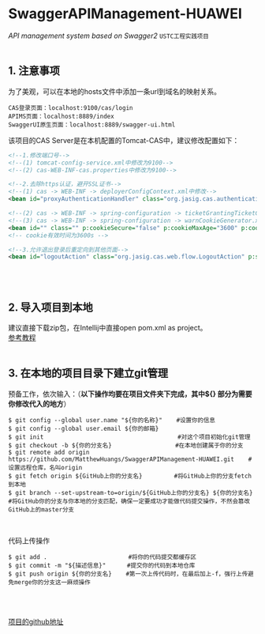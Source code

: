 # SwaggerAPIManagement-HUAWEI

*API management system based on Swagger2* 
`USTC工程实践项目`
<br/>
<br/>

## 1. 注意事项
为了美观，可以在本地的hosts文件中添加一条url到域名的映射关系。
~~~
CAS登录页面：localhost:9100/cas/login
APIMS页面：localhost:8889/index
SwaggerUI原生页面：localhost:8889/swagger-ui.html
~~~
该项目的CAS Server是在本机配置的Tomcat-CAS中，建议修改配置如下：
~~~xml
<!--1.修改端口号-->
<!--(1) tomcat-config-service.xml中修改为9100-->
<!--(2) cas-WEB-INF-cas.properties中修改为9100-->

<!--2.去除https认证，避开SSL证书-->
<!--(1) cas -> WEB-INF -> deployerConfigContext.xml中修改-->
<bean id="proxyAuthenticationHandler" class="org.jasig.cas.authentication.handler.support.HttpBasedServiceCredentialsAuthenticationHandler" p:httpClient-ref="httpClient" p:requireSecure="false"/>

<!--(2) cas -> WEB-INF -> spring-configuration -> ticketGrantingTicketCookieGenerator.xml中修改-->
<!--(3) cas -> WEB-INF -> spring-configuration -> warnCookieGenerator.xml中修改-->
<bean id="" class="" p:cookieSecure="false" p:cookieMaxAge="3600" p:cookieName="CASTGC" p:cookiePath="/cas" />
<!-- cookie有效时间为3600s -->

<!--3.允许退出登录后重定向到其他页面-->
<bean id="logoutAction" class="org.jasig.cas.web.flow.LogoutAction" p:servicesManager-ref="servicesManager" p:followServiceRedirects="${cas.logout.followServiceRedirects:true}"/>
~~~
<br/>
<br/>

## 2. 导入项目到本地
建议直接下载zip包，在Intellij中直接open pom.xml as project。     
[参考教程](https://blog.csdn.net/hry2015/article/details/77984399)
<br/>
<br/>

## 3. 在本地的项目目录下建立git管理
预备工作，依次输入：（**以下操作均要在项目文件夹下完成，其中${} 部分为需要你修改代入的地方**）
~~~
$ git config --global user.name "${你的名称}"    #设置你的信息
$ git config --global user.email ${你的邮箱}
$ git init                                      #对这个项目初始化git管理
$ git checkout -b ${你的分支名}                  #在本地创建属于你的分支
$ git remote add origin https://github.com/MatthewHuangs/SwaggerAPIManagement-HUAWEI.git    #设置远程仓库，名叫origin
$ git fetch origin ${GitHub上你的分支名}         #将GitHub上你的分支fetch到本地
$ git branch --set-upstream-to=origin/${GitHub上你的分支名} ${你的分支名}    #将GitHub你的分支与你本地的分支匹配，确保一定要成功才能做代码提交操作，不然会篡改GitHub上的master分支
~~~
<br/>

代码上传操作
~~~
$ git add .                       #将你的代码提交都缓存区
$ git commit -m "${描述信息}"      #提交你的代码到本地仓库
$ git push origin ${你的分支名}    #第一次上传代码时，在最后加上-f，强行上传避免merge你的分支这一麻烦操作
~~~
<br/>
<br/>

[comment]: 注释部分
 
[项目的github地址](https://github.com/MatthewHuangs/SwaggerAPIManagement-HUAWEI)
